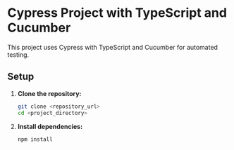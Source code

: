 # Cypress Project with TypeScript and Cucumber

This project uses Cypress with TypeScript and Cucumber for automated testing.

## Setup

1. **Clone the repository:**

   ```bash
   git clone <repository_url>
   cd <project_directory>
   ```

2. **Install dependencies:**

   ```bash
   npm install
   ```
